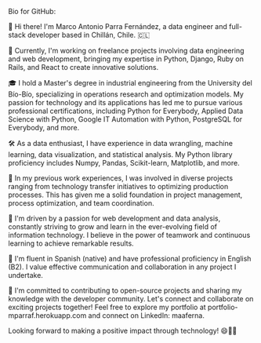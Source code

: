 
Bio for GitHub:

👋 Hi there! I'm Marco Antonio Parra Fernández, a data engineer and full-stack developer based in Chillán, Chile. 🇨🇱

🔭 Currently, I'm working on freelance projects involving data engineering and web development, bringing my expertise in Python, Django, Ruby on Rails, and React to create innovative solutions.

🎓 I hold a Master's degree in industrial engineering from the University del Bío-Bío, specializing in operations research and optimization models. My passion for technology and its applications has led me to pursue various professional certifications, including Python for Everybody, Applied Data Science with Python, Google IT Automation with Python, PostgreSQL for Everybody, and more.

🛠️ As a data enthusiast, I have experience in data wrangling, machine learning, data visualization, and statistical analysis. My Python library proficiency includes Numpy, Pandas, Scikit-learn, Matplotlib, and more.

💼 In my previous work experiences, I was involved in diverse projects ranging from technology transfer initiatives to optimizing production processes. This has given me a solid foundation in project management, process optimization, and team coordination.

🚀 I'm driven by a passion for web development and data analysis, constantly striving to grow and learn in the ever-evolving field of information technology. I believe in the power of teamwork and continuous learning to achieve remarkable results.

💬 I'm fluent in Spanish (native) and have professional proficiency in English (B2). I value effective communication and collaboration in any project I undertake.

🌱 I'm committed to contributing to open-source projects and sharing my knowledge with the developer community. Let's connect and collaborate on exciting projects together! Feel free to explore my portfolio at portfolio-mparraf.herokuapp.com and connect on LinkedIn: maaferna.

Looking forward to making a positive impact through technology! 😄👨‍💻



